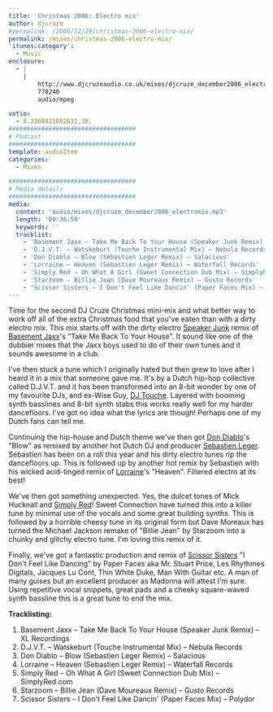 ```yaml
---
title: 'Christmas 2006: Electro mix'
author: djcruze
#permalink: /2006/12/29/christmas-2006-electro-mix/
permalink: /mixes/christmas-2006-electro-mix/
'itunes:category':
  - Music
enclosure:
  - |
    |
        http://www.djcruzeaudio.co.uk/mixes/djcruze_december2006_electromix.mp3
        778240
        audio/mpeg

votio:
  - 8.2368421052631,38,
###################################
# Podcast
###################################
template: audioItem
categories:
  - Mixes

###################################
# Media details
###################################
media:
  content: 'audio/mixes/djcruze_december2006_electromix.mp3'
  length: '00:36:59'
  keywords: ''
  tracklist:
    - 'Basement Jaxx – Take Me Back To Your House (Speaker Junk Remix) – XL Recordings'
    - 'D.J.V.T. – Watskeburt (Touche Instrumental Mix) – Nebula Records'
    - 'Don Diablo – Blow (Sebastien Leger Remix) – Salacious'
    - 'Lorraine – Heaven (Sebastien Leger Remix) – Waterfall Records'
    - 'Simply Red – Oh What A Girl (Sweet Connection Dub Mix) – SimplyRed.com'
    - 'Starzoom – Billie Jean (Dave Moureaux Remix) – Gusto Records'
    - "Scissor Sisters – I Don't Feel Like Dancin' (Paper Faces Mix) – Polydor"
---
```


Time for the second DJ Cruze Christmas mini-mix and what better way to work off all of the extra Christmas food that you've eaten than with a dirty electro mix. This mix starts off with the dirty electro [Speaker Junk][1] remix of [Basement Jaxx][2]'s "Take Me Back To Your House". It sound like one of the dubbier mixes that the Jaxx boys used to do of their own tunes and it sounds awesome in a club.

I've then stuck a tune which I originally hated but then grew to love after I heard it in a mix that someone gave me. It's by a Dutch hip-hop collective called D.J.V.T. and it has been transformed into an 8-bit wonder by one of my favourite DJs, and ex-Wise Guy, [DJ Touche][3]. Layered with booming synth basslines and 8-bit synth stabs this works really well for my harder dancefloors. I've got no idea what the lyrics are though! Perhaps one of my Dutch fans can tell me.

Continuing the hip-house and Dutch theme we've then got [Don Diablo][4]'s "Blow" as remixed by another hot Dutch DJ and producer [Sebastien Leger][5]. Sebastien has been on a roll this year and his dirty electro tunes rip the dancefloors up. This is followed up by another hot remix by Sebastien with his wicked acid-tinged remix of [Lorraine][6]'s "Heaven". Filtered electro at its best!

We've then got something unexpected. Yes, the dulcet tones of Mick Hucknall and [Simply Red][7]! Sweet Connection have turned this into a killer tune by minimal use of the vocals and some great building synths. This is followed by a horrible cheesy tune in its original form but Dave Moreaux has turned the Michael Jackson remake of "Billie Jean" by Starzoom into a chunky and glitchy electro tune. I'm loving this remix of it.

Finally, we've got a fantastic production and remix of [Scissor Sisters][8] "I Don't Feel Like Dancing" by Paper Faces aka Mr. Stuart Price, Les Rhythmes Digitals, Jacques Lu Cont, Thin White Duke, Man With Guitar etc. A man of many guises but an excellent producer as Madonna will attest I'm sure. Using repetitive vocal snippets, great pads and a cheeky square-waved synth bassline this is a great tune to end the mix.

**Tracklisting:**

1. Basement Jaxx – Take Me Back To Your House (Speaker Junk Remix) – XL Recordings
2. D.J.V.T. – Watskeburt (Touche Instrumental Mix) – Nebula Records
3. Don Diablo – Blow (Sebastien Leger Remix) – Salacious
4. Lorraine – Heaven (Sebastien Leger Remix) – Waterfall Records
5. Simply Red – Oh What A Girl (Sweet Connection Dub Mix) – SimplyRed.com
6. Starzoom – Billie Jean (Dave Moureaux Remix) – Gusto Records
7. Scissor Sisters – I Don't Feel Like Dancin' (Paper Faces Mix) – Polydor

<div style="clear:both;">
</div>

[1]: http://www.myspace.com/speakerjunk/
[2]: http://www.basementjaxx.co.uk/
[3]: http://www.myspace.com/touchelondon/
[4]: http://www.dondiablo.com/
[5]: http://www.sebastienleger.net/
[6]: http://www.lorrainemusic.co.uk/
[7]: http://www.simplyred.com/
[8]: http://www.scissorsisters.com/

